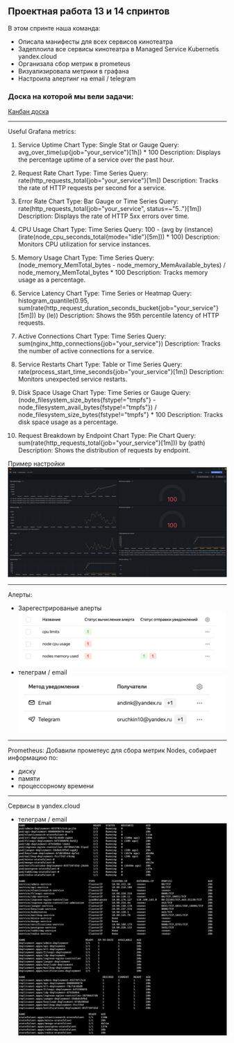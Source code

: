 ## Проектная работа 13 и 14 спринтов

В этом спринте наша команда:
- Описала манифесты для всех сервисов кинотеатра
- Задеплоила все сервисы кинотеатра в Managed Service Kubernetis yandex.cloud
- Организала сбор метрик в prometeus
- Визуализировала метрики в графана
- Настроила алертинг на email / telegram


### Доска на которой мы вели задачи:
[Канбан доска](https://github.com/users/oruchkin/projects/15)

---

Useful Grafana metrics:

1. Service Uptime
   Chart Type: Single Stat or Gauge
   Query: avg_over_time(up{job="your_service"}[1h]) * 100
   Description: Displays the percentage uptime of a service over the past hour.


2. Request Rate
   Chart Type: Time Series
   Query: rate(http_requests_total{job="your_service"}[1m])
   Description: Tracks the rate of HTTP requests per second for a service.


3. Error Rate
   Chart Type: Bar Gauge or Time Series
   Query: rate(http_requests_total{job="your_service", status=~"5.."}[1m])
   Description: Displays the rate of HTTP 5xx errors over time.


4. CPU Usage
   Chart Type: Time Series
   Query: 100 - (avg by (instance) (irate(node_cpu_seconds_total{mode="idle"}[5m])) * 100)
   Description: Monitors CPU utilization for service instances.


5. Memory Usage
   Chart Type: Time Series
   Query: (node_memory_MemTotal_bytes - node_memory_MemAvailable_bytes) / node_memory_MemTotal_bytes * 100
   Description: Tracks memory usage as a percentage.


6. Service Latency
   Chart Type: Time Series or Heatmap
   Query: histogram_quantile(0.95, sum(rate(http_request_duration_seconds_bucket{job="your_service"}[5m])) by (le))
   Description: Shows the 95th percentile latency of HTTP requests.


7. Active Connections
   Chart Type: Time Series
   Query: sum(nginx_http_connections{job="your_service"})
   Description: Tracks the number of active connections for a service.


8. Service Restarts
   Chart Type: Table or Time Series
   Query: rate(process_start_time_seconds{job="your_service"}[1m])
   Description: Monitors unexpected service restarts.


9. Disk Space Usage
   Chart Type: Time Series or Gauge
   Query: (node_filesystem_size_bytes{fstype!="tmpfs"} - node_filesystem_avail_bytes{fstype!="tmpfs"}) /
   node_filesystem_size_bytes{fstype!="tmpfs"} * 100
   Description: Tracks disk space usage as a percentage.


10. Request Breakdown by Endpoint
    Chart Type: Pie Chart
    Query: sum(rate(http_requests_total{job="your_service"}[1m])) by (path)
    Description: Shows the distribution of requests by endpoint.

Пример настройки ![Grafana](readme/grafana.png)

---
Алерты:

- Зарегестрированые алерты ![Alerts](readme/alerts.png)
- телеграм / email ![Alerts](readme/notifications.png)

---
Prometheus:
Добавили прометеус для сбора метрик Nodes, собирает информацию по:
- диску
- памяти
- процессорному времени

---
Сервисы в yandex.cloud

- телеграм / email ![Alerts](readme/services.png)

